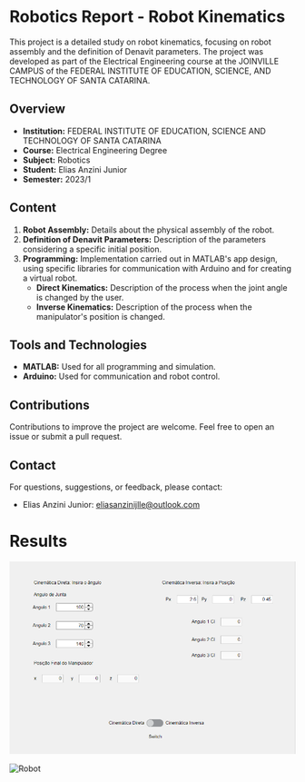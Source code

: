 # Robotics Report - Robot Kinematics

This project is a detailed study on robot kinematics, focusing on robot assembly and the definition of Denavit parameters. The project was developed as part of the Electrical Engineering course at the JOINVILLE CAMPUS of the FEDERAL INSTITUTE OF EDUCATION, SCIENCE, AND TECHNOLOGY OF SANTA CATARINA.

## Overview

- **Institution:** FEDERAL INSTITUTE OF EDUCATION, SCIENCE AND TECHNOLOGY OF SANTA CATARINA
- **Course:** Electrical Engineering Degree
- **Subject:** Robotics
- **Student:** Elias Anzini Junior
- **Semester:** 2023/1

## Content

1. **Robot Assembly:** Details about the physical assembly of the robot.
2. **Definition of Denavit Parameters:** Description of the parameters considering a specific initial position.
3. **Programming:** Implementation carried out in MATLAB's app design, using specific libraries for communication with Arduino and for creating a virtual robot.
   - **Direct Kinematics:** Description of the process when the joint angle is changed by the user.
   - **Inverse Kinematics:** Description of the process when the manipulator's position is changed.

## Tools and Technologies

- **MATLAB:** Used for all programming and simulation.
- **Arduino:** Used for communication and robot control.

## Contributions

Contributions to improve the project are welcome. Feel free to open an issue or submit a pull request.

## Contact

For questions, suggestions, or feedback, please contact:
- Elias Anzini Junior: [eliasanzinijlle@outlook.com](mailto:eliasanzinijlle@outlook.com)

# Results

![Robot](images/Project.png)

![Robot](images/Robot.gif)